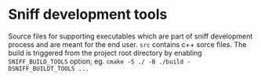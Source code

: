 # Sniff development tools

Source files for supporting executables which are part of sniff development process and are meant for the end user. `src` contains c++ sorce files. The build is triggered from the project root directory by enabling `SNIFF_BUILD_TOOLS` option; eg. `cmake -S ./ -B ./build -DSNIFF_BUILDT_TOOLS ...`
